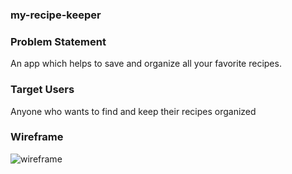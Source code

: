 ### my-recipe-keeper

### Problem Statement

An app which helps to save and organize all your favorite recipes. 

### Target Users

Anyone who wants to find and keep their recipes organized


### Wireframe
![wireframe]()


